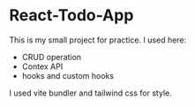 # React-Todo-App

This is my small project for practice.
I used here:
* CRUD operation
* Contex API
* hooks and custom hooks


I used vite bundler and tailwind css for style.
